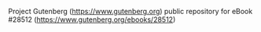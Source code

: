 Project Gutenberg (https://www.gutenberg.org) public repository for eBook #28512 (https://www.gutenberg.org/ebooks/28512)
